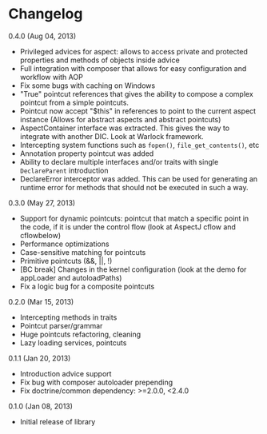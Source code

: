 Changelog
======
0.4.0 (Aug 04, 2013)
* Privileged advices for aspect: allows to access private and protected properties and methods of objects inside advice
* Full integration with composer that allows for easy configuration and workflow with AOP
* Fix some bugs with caching on Windows
* "True" pointcut references that gives the ability to compose a complex pointcut from a simple pointcuts.
* Pointcut now accept "$this" in references to point to the current aspect instance
  (Allows for abstract aspects and abstract pointcuts)
* AspectContainer interface was extracted. This gives the way to integrate with another DIC. Look at Warlock framework.
* Intercepting system functions such as `fopen()`, `file_get_contents()`, etc
* Annotation property pointcut was added
* Ability to declare multiple interfaces and/or traits with single `DeclareParent` introduction
* DeclareError interceptor was added. This can be used for generating an runtime error for methods that should not be executed
  in such a way.

0.3.0 (May 27, 2013)
* Support for dynamic pointcuts: pointcut that match a specific point in the code, if it is under the control
 flow (look at AspectJ cflow and cflowbelow)
* Performance optimizations
* Case-sensitive matching for pointcuts
* Primitive pointcuts (&&, ||, !)
* [BC break] Changes in the kernel configuration (look at the demo for appLoader and autoloadPaths)
* Fix a logic bug for a composite pointcuts

0.2.0 (Mar 15, 2013)
* Intercepting methods in traits
* Pointcut parser/grammar
* Huge pointcuts refactoring, cleaning
* Lazy loading services, pointcuts

0.1.1 (Jan 20, 2013)
* Introduction advice support
* Fix bug with composer autoloader prepending
* Fix doctrine/common dependency: >=2.0.0, <2.4.0

0.1.0 (Jan 08, 2013)
* Initial release of library